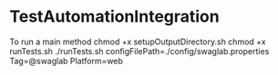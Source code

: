 # TestAutomationIntegration

To run a main method
chmod +x setupOutputDirectory.sh
chmod +x runTests.sh
./runTests.sh configFilePath=./config/swaglab.properties Tag=@swaglab Platform=web
